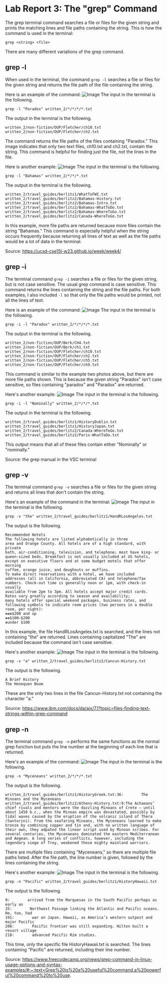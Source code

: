 # Lab Report 3: The "grep" Command
The grep terminal command searches a file or files for the given string and prints the matching lines and file paths containing the string. This is how the command is used in the terminal:
```
grep <string> <file>
```
There are many different variations of the grep command. 
## grep -l
When used in the terminal, the command `grep -l` searches a file or files for the given string and returns the file path of the file containing the string.

Here is an example of the command:
![Image](https://user-images.githubusercontent.com/122569733/218234666-6d2d70b6-4c38-401f-be41-69c116e10451.png)
The input in the terminal is the following.
```
grep -l "Paradox" written_2/*/*/*/*.txt
```
The output in the terminal is the following.
```
written_2/non-fiction/OUP/Fletcher/ch10.txt
written_2/non-fiction/OUP/Fletcher/ch2.txt
```
The command returns the file paths of the files containing "Paradox." This image indicates that only two text files, ch10.txt and ch2.txt, contain the string. This command is helpful for finding just the file, not the lines in the file. 

Here is another example:
![Image](https://user-images.githubusercontent.com/122569733/218234637-639f230d-9f44-46da-b82c-f9c1bc2d9245.png)
The input in the terminal is the following.
```
grep -l "Bahamas" written_2/*/*/*.txt
```
The output in the terminal is the following.
```
written_2/travel_guides/berlitz1/WhatToFWI.txt
written_2/travel_guides/berlitz2/Bahamas-History.txt
written_2/travel_guides/berlitz2/Bahamas-Intro.txt
written_2/travel_guides/berlitz2/Bahamas-WhatToDo.txt
written_2/travel_guides/berlitz2/Bahamas-WhereToGo.txt
written_2/travel_guides/berlitz2/Canada-WhereToGo.txt
```
In this example, more file paths are returned because more files contain the string "Bahamas." This command is especially helpful when the string occurs frequently because returning all lines of text as well as the file paths would be a lot of data in the terminal.

Source: https://ucsd-cse15l-w23.github.io/week/week4/
## grep -i
The terminal command `grep -i` searches a file or files for the given string, but is not case sensitive. The usual grep command is case sensitive. This command returns the lines containing the string and the file paths. For both examples, I also included `-l` so that only the file paths would be printed, not all the lines of text. 

Here is an example of the command:
![Image](https://user-images.githubusercontent.com/122569733/218236023-595a3dbb-5ace-4969-90b9-2650e58cc29c.png)
The input in the terminal is the following.
```
grep -i -l "Paradox" written_2/*/*/*/*.txt
```
The output in the terminal is the following.
```
written_2/non-fiction/OUP/Berk/CH4.txt
written_2/non-fiction/OUP/Berk/ch1.txt
written_2/non-fiction/OUP/Fletcher/ch10.txt
written_2/non-fiction/OUP/Fletcher/ch2.txt
written_2/non-fiction/OUP/Fletcher/ch5.txt
written_2/non-fiction/OUP/Fletcher/ch9.txt
```
This command is similar to the example two photos above, but there are more file paths shown. This is because the given string "Paradox" isn't case sensitive, so files containing "paradox" and "Paradox" are returned. 

Here's another example:
![Image](https://user-images.githubusercontent.com/122569733/218236330-39acb0f5-9d7a-43b1-8794-46c3d1e79cbf.png)
The input in the terminal is the following.
```
grep -i -l "Nominally" written_2/*/*/*.txt
```
The output in the terminal is the following.
```
written_2/travel_guides/berlitz1/HistoryDublin.txt
written_2/travel_guides/berlitz1/HistoryJapan.txt
written_2/travel_guides/berlitz2/Canada-WhereToGo.txt
written_2/travel_guides/berlitz2/Paris-WhatToDo.txt
```
This output means that all of these files contain either "Nominally" or "nominally." 

Source: the grep manual in the VSC terminal
## grep -v
The terminal command `grep -v` searches a file or files for the given string and returns all lines that don't contain the string. 

Here's an example of the command in the terminal:
![Image](https://user-images.githubusercontent.com/122569733/218238057-560195b0-cce4-45f4-abbe-2f4b895a77c1.png)
The input in the terminal is the following.
```
grep -v "the" written_2/travel_guides/berlitz1/HandRLosAngeles.txt
```
The output is the following.
```
Recommended Hotels
The following hotels are listed alphabetically in three
area and Orange County. All hotels are of a high standard, with private
bath, air-conditioning, television, and telephone; most have king- or
queen-sized beds. Breakfast is not usually included at US hotels,
except on executive floors and at some budget motels that offer morning
coffee, orange juice, and doughnuts or muffins.
To make direct reservations with a hotel, we have included
addresses (all in California, abbreviated CA) and telephone/fax
numbers. Check-out time is generally noon or 1pm, with check-in usually
available from 2pm to 3pm. All hotels accept major credit cards.
Rates vary greatly according to season and availability;
many hotels offer special weekend packages, business rates, and
following symbols to indicate room prices (two persons in a double
room, per night):
❁❁❁$200 and up
❁❁$100–$200
❁under $100
```
In this example, the file HandRLosAngeles.txt is searched, and the lines not containing "the" are returned. Lines containing capitalized "The" are included because the command isn't case sensitive.

Here's another example:
![Image](https://user-images.githubusercontent.com/122569733/218238272-4eb2a75b-53b0-400b-a11d-5b724f55c814.png)
The input in the terminal is the following.
```
grep -v "a" written_2/travel_guides/berlitz2/Cancun-History.txt
```
The output is the following.
```
A Brief History
The Henequen Boom
```
These are the only two lines in the file Cancun-History.txt not containing the character "a."

Source: https://www.ibm.com/docs/da/aix/7.1?topic=files-finding-text-strings-within-grep-command
## grep -n
The terminal command `grep -n` performs the same functions as the normal grep function but puts the line number at the beginning of each line that is returned. 

Here's an example of the command:
![Image](https://user-images.githubusercontent.com/122569733/218239646-ae40345d-b712-4eb9-889f-f98194397f0e.png)
The input in the terminal is the following.
```
grep -n "Myceneans" written_2/*/*/*.txt
```
The output is the following.
```
written_2/travel_guides/berlitz1/HistoryGreek.txt:36:        The Minoans and the Myceneans
written_2/travel_guides/berlitz2/Athens-History.txt:9:The Achaeans’ chief rivals and mentors were the dazzling Minoans of Crete — until about 1450 b.c., when the Minoan empire was devastated, possibly by tidal waves caused by the eruption of the volcanic island of Thera (Santorini). From the seafaring Minoans, the Myceneans learned to make bronze by combining copper and tin and, with no written language of their own, they adpated the linear script used by Minoan scribes. For several centuries, the Mycenaeans dominated the eastern Mediterranean and Aegean. A long series of conflicts, however, including the legendary siege of Troy, weakened these mighty mainland warriors.
```
There are multiple files containing "Myceneans," so there are multiple file paths listed. After the file path, the line number is given, followed by the lines containing the string.

Here's another example:
![Image](https://user-images.githubusercontent.com/122569733/218239797-8a09adc8-ec90-4fa1-8118-bdb122198a43.png)
The input in the terminal is the following.
```
grep -n "Pacific" written_2/travel_guides/berlitz1/HistoryHawaii.txt
```
The output is the following.
```
9:        arrived from the Marquesas in the South Pacific perhaps as early as
35:        Northwest Passage linking the Atlantic and Pacific oceans. He, too, had
191:        war on Japan. Hawaii, as America’s western outpost and major Pacific
208:        Pacific frontier was still expanding. Hilton built a resort village
218:        advanced Pacific Rim studies.
```
This time, only the specific file HistoryHawaii.txt is searched. The lines containing "Pacific" are returned, including their line number.

Source: https://www.freecodecamp.org/news/grep-command-in-linux-usage-options-and-syntax-examples/#:~:text=Grep%20is%20a%20useful%20command,a%20powerful%20command%20to%20use.
